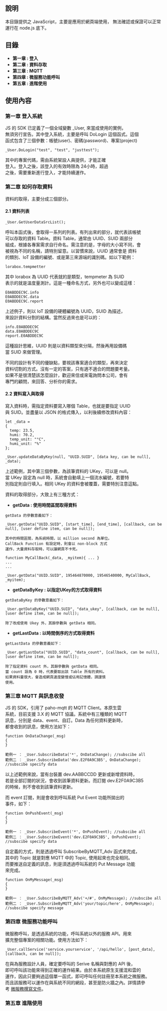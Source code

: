 
## 說明

本目錄提供之 JavaScript，主要是應用於網頁端使用，
無法確認或保證可以正常運行在 node.js 底下。

## 目錄

- **第一章 : 登入**
- **第二章 : 資料存取**
- **第三章 : MQTT**
- **第四章 : 微服務功能呼叫**
- **第五章 : 進階使用**

## 使用內容

### 第一章 登入系統  

JS 的 SDK 已定義了一個全域變數 _User, 來當成使用的實例，  
無須另行宣告。其中登入系統，主要是呼叫 DoLogin 這個函式。這個  
函式包含了三個參數：帳號(user)、密碼(password)、專案(project)  

```
_User.DoLogin("test", "test", "justtest");
```

其中的專案代碼，需由系統架設人員提供，才能正確  
登入。登入之後，該登入的有效時限為 24小時，超過  
之後，需要重新進行登入，才能持續運作。
  
### 第二章 如何存取資料  

資料的取得，主要分成三個部分。

#### 2.1 資料列表

```
_User.GetUserDataSrcList();
```

呼叫本函式後，會取得一系列的列表。有列出來的部分，就代表該帳號  
可以存取的資料 Table。資料 Table，通常由 UUID、SUID 兩部分  
組成，根據各專案需求自行命名。需注意的是，字母的大小寫不同，會  
被視為不同的名稱，請特別留意。以習慣來說，UUID 通常會是 資料    
的類別、IoT 設備的編號、或是第三來源端的識別碼。如以下範例：  

```
lorabox.tempmetter
```
其中 lorabox 為 UUID 代表就的是類型，tempmeter 為 SUID  
表示的就是溫度量測計。這是一種命名方式，另外也可以變成這樣：  

```
E0ABDDEC9C.info
E0ABDDEC9C.data
E0ABDDEC9C.report
```
上述例子，則以 IoT 設備的硬體編號為 UUID，SUID 為描述，  
來設計資料分割的結構。當然反過來也是可以的：  

```
info.E0ABDDEC9C
data.E0ABDDEC9C
report.E0ABDDEC9C
```
這種設計思維，UUID 則是以資料類型來分隔，然後再用設備碼  
當 SUID 來做管理。  

不同的設計有不同的優缺點，要視該專案適合的類型，再來決定  
資料切割的方式。沒有一定的答案，只有適不適合的問題要考量。  
如果不是很清楚該怎麼設計，歡迎來信或來電詢問本公司，會有  
專門的顧問，來回答、分析你的需求。

#### 2.2 資料寫入與取得

寫入資料時，需指定資料要寫入哪個 Table，也就是要指定 UUID  
與 SUID。並盡量以 JSON 的格式傳入，以利後續修改資料內容：  

```
let _data =
{
  temp: 23.5,               
  humi: 70.2,
  temp_unit: "°C", 
  humi_unit: "%"
};

_User.updateDataByKey(null, "UUID.SUID", [data key, can be null], _data);

```
上述範例，其中第三個參數，為該筆資料的 UKey，可以是 null。  
當 UKey 設定為 null 時，系統會自動填上一個流水編號，若要特  
別指定則自行填入。相同 UKey 的資料會被覆蓋，需要特別注意這點。  

資料的取得部分，大致上有三種方式：  

- **getData      : 使用時間區間取得資料**
  
```
getData 的參數意義如下：
  
_User.getData("UUID.SUID", [start_time], [end_time], [callback, can be null], [user define item, can be null]);  

其中的時間區間，為系統時間，以 million second 為單位。
CallBack Function 有設定時，則會以 non-block 方式
運作，大量資料存取時，可以讓網頁不卡死。

function MyCallBack(_data, _myitem){ ... }  
...  
...  
  
_User.getData("UUID.SUID", 195464870000, 19546540000, MyCallBack, _myitem);  

```
- **getDataByKey : 以指定UKey的方式取得資料**

```
getDataByKey 的參數意義如下：
  
_User.getDataByKey("UUID.SUID", "data_ukey", [callback, can be null], [user define item, can be null]);  

除了改成使用 Ukey 外，其餘參數與 getData 相同。
```
  
- **getLastData  : 以時間倒序的方式取得資料**
  
```
getLastData 的參數意義如下：
  
_User.getLastData("UUID.SUID", "data_count", [callback, can be null], [user define item, can be null]);  

除了指定資料 count 外，其餘參數與 getData 相同。
當 count 設為 0 時，代表要取出該 Table 所有的資料。
如果資料量很大，會造成網頁速度變慢或佔用記憶體，請謹慎
使用。
```
  
### 第三章 MQTT 與訊息收發  

JS 的 SDK，引用了 paho-mqtt 的 MQTT Client。本原生雲  
系統，目前支援 3.X 的 MQTT 協議。系統中有三種類的 MQTT  
訊息，分別是 data、event、自訂。Data 為任何資料更新時，  
都會收到的訊息，使用方法如下：  

```
function OnDataChange(_msg)
{
}

範例一 ： _User.SubscribeData('*', OnDataChange); //subscibe all
範例二 ： _User.SubscribeData('dev.E2F0A9C3B5', OnDataChange); //subscibe specify data
```

以上述範例來說，當有台裝置 dev.AABBCCDD 更新或新增資料時，  
若是全部訂閱的狀況，會收到該筆資料更新。而訂閱 dev.E2F0A9C3B5  
的時候，則不會收到該筆資料更新。  
  
而 event 訂閱，則是會收到呼叫系統 Put Event 功能所拋出的  
事件，如下：  
  
```
function OnPushEvent(_msg)
{
}
  
範例一 ： _User.SubscribeEvent('*', OnPushEvent); //subscibe all  
範例二 ： _User.SubscribeEvent('dev.E2F0A9C3B5', OnPushEvent); //subscibe specify data  
```
自定義的方式，則是透過呼叫 SubscribeByMQTT_Adv 函式來完成，  
其中的 Topic 就是對應 MQTT 中的 Topic, 使用起來也完全相同。  
而要推送自定義的訊息，則是須透過呼叫系統的 Put Message 功能  
來完成。

```
function OnMyMessage(_msg)
{
}

範例一 ： _User.SubscribeByMQTT_Adv('+/#', OnMyMessage); //subscibe all
範例二 ： _User.SubscribeByMQTT_Adv('your/topic/here', OnMyMessage); //subscibe specify message
```
  
### 第四章 微服務功能呼叫  
  
微服務呼叫，是透過系統的功能，呼叫系統以外的服務 API。用來  
擴充整個專案的相關功能。使用方法如下：
  
```
_User.callService('service.yourservice', '/api/hello', [post_data], [callback, can be null]);
```
  
在與為服務設計人員，確定要呼叫的 Serive 名稱與對應的 API 後，  
即可呼叫該功能來得到正確的運作結果。由於本系統原生支援混和雲的  
運作，因此只要夠過這個單一函式，即可呼叫任何註冊至本系統之微服務。  
而且該服務可以運作在與系統不同的網段，甚至是防火牆之內。詳情請參  
考 [微服務撰寫文件](MarsCloud-SaaS/Services)。

### 第五章 進階使用  
  
